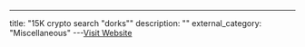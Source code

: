 ---
title: "15K crypto search "dorks""
description: ""
external_category: "Miscellaneous"
---[Visit Website](https://www.scribd.com/document/384770530/15k-Btc-Dorks)

